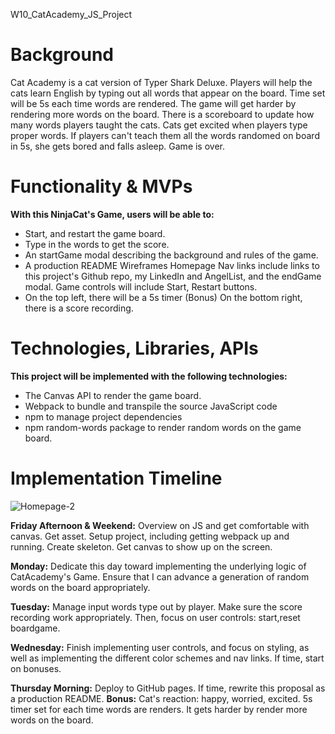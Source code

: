 W10_CatAcademy_JS_Project

# Background

Cat Academy is a cat version of Typer Shark Deluxe. Players will help the cats learn English by typing out all words that appear on the board. Time set will be 5s each time words are rendered. The game will get harder by rendering more words on the board. There is a scoreboard to update how many words players taught the cats. Cats get excited when players type proper words. If players can't teach them all the words randomed on board in 5s, she gets bored and falls asleep. Game is over.

# Functionality & MVPs

**With this NinjaCat's Game, users will be able to:**

* Start, and restart the game board.
* Type in the words to get the score.
* An startGame modal describing the background and rules of the game.
* A production README Wireframes Homepage Nav links include links to this project's Github repo, my LinkedIn and AngelList, and the endGame modal. Game controls will include Start, Restart buttons. 
* On the top left, there will be a 5s timer (Bonus) On the bottom right, there is a score recording.

# Technologies, Libraries, APIs

**This project will be implemented with the following technologies:**

* The Canvas API to render the game board.
* Webpack to bundle and transpile the source JavaScript code 
* npm to manage project dependencies
* npm random-words package to render random words on the game board.

# Implementation Timeline
![Homepage-2](https://user-images.githubusercontent.com/73726226/137353447-0c91a989-a685-4f8f-b4e2-49776f7850c9.png)

**Friday Afternoon & Weekend:** 
Overview on JS and get comfortable with canvas. 
Get asset.
Setup project, including getting webpack up and running. 
Create skeleton.
Get canvas to show up on the screen.

**Monday:** Dedicate this day toward implementing the underlying logic of CatAcademy's Game. Ensure that I can advance a generation of random words on the board appropriately.

**Tuesday:** Manage input words type out by player. Make sure the score recording work appropriately. Then, focus on user controls: start,reset boardgame.

**Wednesday:** Finish implementing user controls, and focus on styling, as well as implementing the different color schemes and nav links. If time, start on bonuses.

**Thursday Morning:** Deploy to GitHub pages. If time, rewrite this proposal as a production README.
**Bonus:**
Cat's reaction: happy, worried, excited.
5s timer set for each time words are renders. 
It gets harder by render more words on the board.
